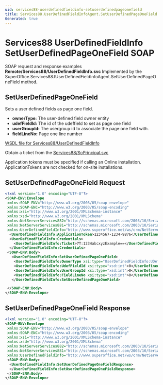 ```yaml
---
uid: services88-userdefinedfieldinfo-setuserdefinedpageonefield
title: Services88.UserDefinedFieldInfoAgent.SetUserDefinedPageOneField SOAP
Generated: true
---
```


# Services88 UserDefinedFieldInfo SetUserDefinedPageOneField SOAP

SOAP request and response examples **Remote/Services88/UserDefinedFieldInfo.svc**
Implemented by the <see cref="M:SuperOffice.Services88.IUserDefinedFieldInfoAgent.SetUserDefinedPageOneField">SuperOffice.Services88.IUserDefinedFieldInfoAgent.SetUserDefinedPageOneField</see> method.

## SetUserDefinedPageOneField

Sets a user defined fields as page one field.

* **ownerType:** The user-defined field owner entity
* **udefFieldId:** The id of the udeffield to set as page one field
* **userGroupId:** The usergroup id to associate the page one field with.
* **fieldLineNo:** Page one line number



[WSDL file for Services88/UserDefinedFieldInfo](../Services88-UserDefinedFieldInfo.md)

Obtain a ticket from the [Services88/SoPrincipal.svc](../SoPrincipal/index.md)

Application tokens must be specified if calling an Online installation. ApplicationTokens are not checked for on-site installations.

## SetUserDefinedPageOneField Request

```xml
<?xml version="1.0" encoding="UTF-8"?>
<SOAP-ENV:Envelope
 xmlns:SOAP-ENV="http://www.w3.org/2003/05/soap-envelope"
 xmlns:SOAP-ENC="http://www.w3.org/2003/05/soap-encoding"
 xmlns:xsi="http://www.w3.org/2001/XMLSchema-instance"
 xmlns:xsd="http://www.w3.org/2001/XMLSchema"
 xmlns:NetServerServices882="http://schemas.microsoft.com/2003/10/Serialization/Arrays"
 xmlns:NetServerServices881="http://schemas.microsoft.com/2003/10/Serialization/"
 xmlns:UserDefinedFieldInfo="http://www.superoffice.net/ws/crm/NetServer/Services88">
  <UserDefinedFieldInfo:ApplicationToken>1234567-1234-9876</UserDefinedFieldInfo:ApplicationToken>
  <UserDefinedFieldInfo:Credentials>
    <UserDefinedFieldInfo:Ticket>7T:1234abcxyzExample==</UserDefinedFieldInfo:Ticket>
  </UserDefinedFieldInfo:Credentials>
 <SOAP-ENV:Body>
   <UserDefinedFieldInfo:SetUserDefinedPageOneField>
    <UserDefinedFieldInfo:OwnerType xsi:type="UserDefinedFieldInfo:UDefType">Invalid</UserDefinedFieldInfo:OwnerType>
    <UserDefinedFieldInfo:UdefFieldId xsi:type="xsd:int">0</UserDefinedFieldInfo:UdefFieldId>
    <UserDefinedFieldInfo:UserGroupId xsi:type="xsd:int">0</UserDefinedFieldInfo:UserGroupId>
    <UserDefinedFieldInfo:FieldLineNo xsi:type="xsd:int">0</UserDefinedFieldInfo:FieldLineNo>
   </UserDefinedFieldInfo:SetUserDefinedPageOneField>

 </SOAP-ENV:Body>
</SOAP-ENV:Envelope>

```


## SetUserDefinedPageOneField Response

```xml
<?xml version="1.0" encoding="UTF-8"?>
<SOAP-ENV:Envelope
 xmlns:SOAP-ENV="http://www.w3.org/2003/05/soap-envelope"
 xmlns:SOAP-ENC="http://www.w3.org/2003/05/soap-encoding"
 xmlns:xsi="http://www.w3.org/2001/XMLSchema-instance"
 xmlns:xsd="http://www.w3.org/2001/XMLSchema"
 xmlns:NetServerServices882="http://schemas.microsoft.com/2003/10/Serialization/Arrays"
 xmlns:NetServerServices881="http://schemas.microsoft.com/2003/10/Serialization/"
 xmlns:UserDefinedFieldInfo="http://www.superoffice.net/ws/crm/NetServer/Services88">
 <SOAP-ENV:Body>
  <UserDefinedFieldInfo:SetUserDefinedPageOneFieldResponse>
  </UserDefinedFieldInfo:SetUserDefinedPageOneFieldResponse>
 </SOAP-ENV:Body>
</SOAP-ENV:Envelope>

```


